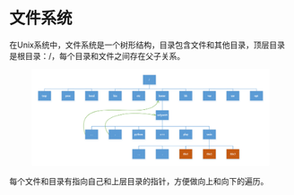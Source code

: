 # 文件系统

在Unix系统中，文件系统是一个树形结构，目录包含文件和其他目录，顶层目录是根目录：/，每个目录和文件之间存在父子关系。

<figure><img src="../../.gitbook/assets/image.png" alt=""><figcaption></figcaption></figure>

每个文件和目录有指向自己和上层目录的指针，方便做向上和向下的遍历。
